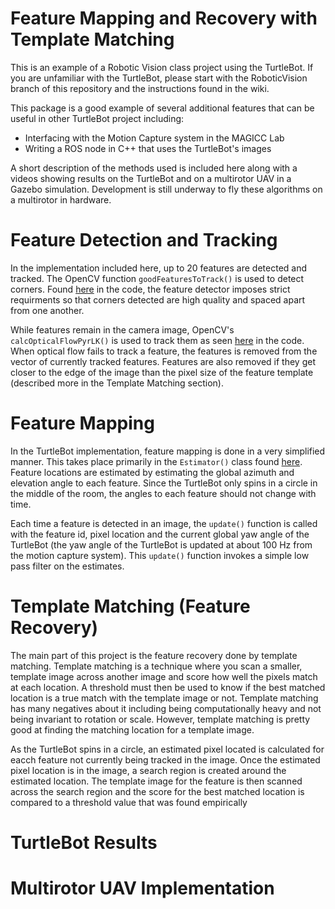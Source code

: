 Feature Mapping and Recovery with Template Matching
===================

This is an example of a Robotic Vision class project using the TurtleBot. If you are unfamiliar with the TurtleBot, please start with the RoboticVision branch of this repository and the instructions found in the wiki.

This package is a good example of several additional features that can be useful in other TurtleBot project including:
- Interfacing with the Motion Capture system in the MAGICC Lab
- Writing a ROS node in C++ that uses the TurtleBot's images

A short description of the methods used is included here along with a videos showing results on the TurtleBot and on a multirotor UAV in a Gazebo simulation. Development is still underway to fly these algorithms on a multirotor in hardware.

# Feature Detection and Tracking

In the implementation included here, up to 20 features are detected and tracked. The OpenCV function `goodFeaturesToTrack()` is used to detect corners. Found [here](https://github.com/goromal/lab_turtlebot/blob/6fd1b4d7ee1b72b1b18bc376c53c36fa14aa6ece/map_turtle/src/feature_tracker/feature_tracker.cpp#L31) in the code, the feature detector imposes strict requirments so that corners detected are high quality and spaced apart from one another.

While features remain in the camera image, OpenCV's `calcOpticalFlowPyrLK()` is used to track them as seen [here](https://github.com/goromal/lab_turtlebot/blob/6fd1b4d7ee1b72b1b18bc376c53c36fa14aa6ece/map_turtle/src/feature_tracker/feature_tracker.cpp#L39) in the code. When optical flow fails to track a feature, the features is removed from the vector of currently tracked features. Features are also removed if they get closer to the edge of the image than the pixel size of the feature template (described more in the Template Matching section).

# Feature Mapping

In the TurtleBot implementation, feature mapping is done in a very simplified manner. This takes place primarily in the `Estimator()` class found [here](https://github.com/goromal/lab_turtlebot/blob/7ba396c1c5c26ee2df5d86803d0776e675611d28/map_turtle/src/feature_tracker/estimator.cpp#L8). Feature locations are estimated by estimating the global azimuth and elevation angle to each feature. Since the TurtleBot only spins in a circle in the middle of the room, the angles to each feature should not change with time.

Each time a feature is detected in an image, the `update()` function is called with the feature id, pixel location and the current global yaw angle of the TurtleBot (the yaw angle of the TurtleBot is updated at about 100 Hz from the motion capture system). This `update()` function invokes a simple low pass filter on the estimates.

# Template Matching (Feature Recovery)

The main part of this project is the feature recovery done by template matching. Template matching is a technique where you scan a smaller, template image across another image and score how well the pixels match at each location. A threshold must then be used to know if the best matched location is a true match with the template image or not. Template matching has many negatives about it including being computationally heavy and not being invariant to rotation or scale. However, template matching is pretty good at finding the matching location for a template image.

As the TurtleBot spins in a circle, an estimated pixel located is calculated for eacch feature not currently being tracked in the image. Once the estimated pixel location is in the image, a search region is created around the estimated location. The template image for the feature is then scanned across the search region and the score for the best matched location is compared to a threshold value that was found empirically 

# TurtleBot Results

# Multirotor UAV Implementation

